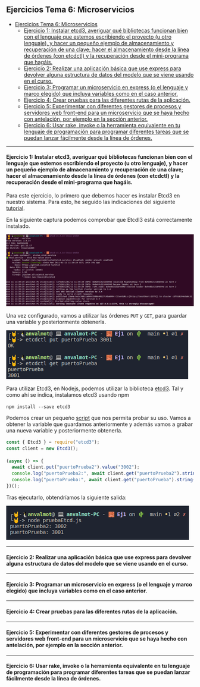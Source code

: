## Ejercicios Tema 6: Microservicios

<!-- 
[enlace](https://docs.docker.com/engine/install/ubuntu/).

![Ejecución del contenedor de prueba usando Docker por primera vez](img/Tema3/Ej1_1.png "Ejecución del contenedor de prueba usando Docker por primera vez")
 -->

- [Ejercicios Tema 6: Microservicios](#ejercicios-tema-6-microservicios)
    - [Ejercicio 1: Instalar etcd3, averiguar qué bibliotecas funcionan bien con el lenguaje que estemos escribiendo el proyecto (u otro lenguaje), y hacer un pequeño ejemplo de almacenamiento y recuperación de una clave; hacer el almacenamiento desde la línea de órdenes (con etcdctl) y la recuperación desde el mini-programa que hagáis.](#ejercicio-1-instalar-etcd3-averiguar-qué-bibliotecas-funcionan-bien-con-el-lenguaje-que-estemos-escribiendo-el-proyecto-u-otro-lenguaje-y-hacer-un-pequeño-ejemplo-de-almacenamiento-y-recuperación-de-una-clave-hacer-el-almacenamiento-desde-la-línea-de-órdenes-con-etcdctl-y-la-recuperación-desde-el-mini-programa-que-hagáis)
    - [Ejercicio 2: Realizar una aplicación básica que use express para devolver alguna estructura de datos del modelo que se viene usando en el curso.](#ejercicio-2-realizar-una-aplicación-básica-que-use-express-para-devolver-alguna-estructura-de-datos-del-modelo-que-se-viene-usando-en-el-curso)
    - [Ejercicio 3: Programar un microservicio en express (o el lenguaje y marco elegido) que incluya variables como en el caso anterior.](#ejercicio-3-programar-un-microservicio-en-express-o-el-lenguaje-y-marco-elegido-que-incluya-variables-como-en-el-caso-anterior)
    - [Ejercicio 4: Crear pruebas para las diferentes rutas de la aplicación.](#ejercicio-4-crear-pruebas-para-las-diferentes-rutas-de-la-aplicación)
    - [Ejercicio 5: Experimentar con diferentes gestores de procesos y servidores web front-end para un microservicio que se haya hecho con antelación, por ejemplo en la sección anterior.](#ejercicio-5-experimentar-con-diferentes-gestores-de-procesos-y-servidores-web-front-end-para-un-microservicio-que-se-haya-hecho-con-antelación-por-ejemplo-en-la-sección-anterior)
    - [Ejercicio 6: Usar rake, invoke o la herramienta equivalente en tu lenguaje de programación para programar diferentes tareas que se puedan lanzar fácilmente desde la línea de órdenes.](#ejercicio-6-usar-rake-invoke-o-la-herramienta-equivalente-en-tu-lenguaje-de-programación-para-programar-diferentes-tareas-que-se-puedan-lanzar-fácilmente-desde-la-línea-de-órdenes)

---
#### Ejercicio 1: Instalar etcd3, averiguar qué bibliotecas funcionan bien con el lenguaje que estemos escribiendo el proyecto (u otro lenguaje), y hacer un pequeño ejemplo de almacenamiento y recuperación de una clave; hacer el almacenamiento desde la línea de órdenes (con etcdctl) y la recuperación desde el mini-programa que hagáis.

Para este ejercicio, lo primero que debemos hacer es instalar Etcd3 en nuestro sistema. Para esto, he seguido las indicaciones del siguiente [tutorial](https://computingforgeeks.com/how-to-install-etcd-on-ubuntu-18-04-ubuntu-16-04/).

En la siguiente captura podemos comprobar que Etcdl3 está correctamente instalado.

![Instalacion y configuracion de Etcd3](img/Tema6/Ej1_1.png "Instalacion y configuracion de Etcd3")

Una vez configurado, vamos a utilizar las órdenes `PUT` y `GET`, para guardar una variable y posteriormente obtenerla.

![Primer ejemplo de Etcdl3](img/Tema6/Ej1_2.png "Primer ejemplo de Etcdl3")

Para utilizar Etcd3, en Nodejs, podemos utilizar la biblioteca [etcd3](https://www.npmjs.com/package/etcd3). Tal y como ahí se indica, instalamos etcd3 usando npm

`npm install --save etcd3`

Podemos crear un pequeño [script](src/Tema6/Ej1/pruebaEtcd.js) que nos permita probar su uso. Vamos a obtener la variable que guardamos anteriormente y además vamos a grabar una nueva variable y posteriormente obtenerla.


```javascript
const { Etcd3 } = require("etcd3");
const client = new Etcd3();

(async () => {
  await client.put("puertoPrueba2").value("3002");
  console.log("puertoPrueba2:", await client.get("puertoPrueba2").string());
  console.log("puertoPrueba:", await client.get("puertoPrueba").string());  
})();
```
Tras ejecutarlo, obtendríamos la siguiente salida:

![Segundo ejemplo de Etcdl3](img/Tema6/Ej1_3.png "Segundo ejemplo de Etcdl3")

---
#### Ejercicio 2: Realizar una aplicación básica que use express para devolver alguna estructura de datos del modelo que se viene usando en el curso.




---
#### Ejercicio 3: Programar un microservicio en express (o el lenguaje y marco elegido) que incluya variables como en el caso anterior.

---
#### Ejercicio 4: Crear pruebas para las diferentes rutas de la aplicación.

---
#### Ejercicio 5: Experimentar con diferentes gestores de procesos y servidores web front-end para un microservicio que se haya hecho con antelación, por ejemplo en la sección anterior.

---
#### Ejercicio 6: Usar rake, invoke o la herramienta equivalente en tu lenguaje de programación para programar diferentes tareas que se puedan lanzar fácilmente desde la línea de órdenes.
